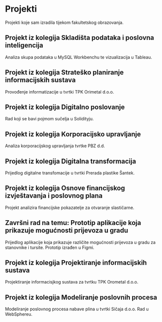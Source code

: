 # Projekti
Projekti koje sam izradila tijekom fakultetskog obrazovanja.
## Projekt iz kolegija Skladišta podataka i poslovna inteligencija
Analiza skupa podataka u MySQL Workbenchu te vizualizacija u Tableau.
## Projekt iz kolegija Strateško planiranje informacijskih sustava
Provođenje informatizacije u tvrtki TPK Orimetal d.o.o.
## Projekt iz kolegija Digitalno poslovanje
Rad koji se bavi pojmom sučelja u Solidityju. 
## Projekt iz kolegija Korporacijsko upravljanje
Analiza korporacijskog upravljanja tvrtke PBZ d.d.
## Projekt iz kolegija Digitalna transformacija
Prijedlog digitalne transfomacije u tvrtki Prerada plastike Šantek.
## Projekt iz kolegija Osnove financijskog izvještavanja i poslovnog plana
Projekt analizira financijske pokazatelje za otvaranje slastičarne.
## Završni rad na temu: Prototip aplikacije koja prikazuje mogućnosti prijevoza u gradu
Prijedlog aplikacije koja prikazuje različite mogućnosti prijevoza u gradu za stanovnike i tursite. Prototip izrađen u Figmi.
## Projekt iz kolegija Projektiranje informacijskih sustava
Projektiranje informacisjkog sustava za tvrtku TPK Orometal d.o.o.
## Projekt iz kolegija Modeliranje poslovnih procesa
Modeliranje poslovnog procesa nabave plina u tvrtki Sičaja d.o.o. Rad u WebSphereu. 
